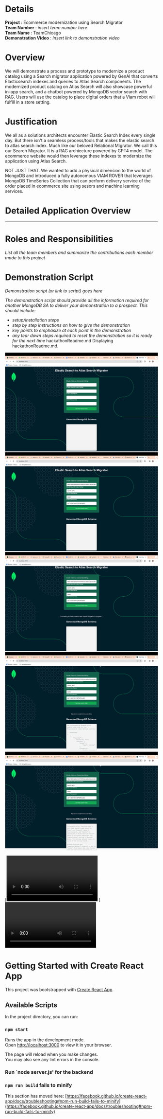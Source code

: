 

# Details

**Project** : Ecommerce modernization using Search Migrator  
**Team Number** : _insert team number here_  
**Team Name** : TeamChicago  
**Demonstration Video** : _Insert link to demonstration video_  

# Overview
We will demonstrate a process and prototype to modernize a product catalog using a Search migrator application powered by GenAI that converts Elasticsearch indexes and queries to Atlas Search components. The modernized product catalog on Atlas Search will also showcase powerful in-app search, and a chatbot powered by MongoDB vector search with RAG. Users will use the catalog to place digital orders that a Viam robot will fulfill in a store setting.



# Justification

We all as a solutions architects encounter Elastic Search Index every single day. But there isn't a seamless process/tools that makes the elastic search to atlas search index. Much like our beloved Relational Migrator. We call this our Search Migrator. It is a RAG archiecture powered by GPT4 model. The ecommerce website would then leverage these indexes to modernize the application using Atlas Search.

NOT JUST THAT. We wanted to add a physical dimension to the world of MongoDB and introduced a fully autonomous VIAM ROVER that leverages MongoDB TimeSeries Collection that can perform delivery service of the order placed in ecommerce site using sesors and machine learning services.

# Detailed Application Overview

-----


# Roles and Responsibilities

_List all the team members and summarize the contributions each member made to this project_

# Demonstration Script

_Demonstration script (or link to script) goes here_

_The demonstration script should provide all the information required for another MongoDB SA to deliver your demonstration to a prospect. This should include:_

* _setup/installation steps_
* _step by step instructions on how to give the demonstration_
* _key points to emphasize at each point in the demonstration_
* _any tear down steps required to reset the demonstration so it is ready for the next time_
hackathonReadme.md
Displaying hackathonReadme.md.

![Alt text](https://github.com/GowthamManivelan/elastic-search-migrator/blob/main/images/img1.png)
![Alt text](https://github.com/GowthamManivelan/elastic-search-migrator/blob/main/images/img2.png)
![Alt text](https://github.com/GowthamManivelan/elastic-search-migrator/blob/main/images/img3.png)
![Alt text](https://github.com/GowthamManivelan/elastic-search-migrator/blob/main/images/img4.png)
![Alt text](https://github.com/GowthamManivelan/elastic-search-migrator/blob/main/images/img5.png)


[![Watch the video](https://github.com/GowthamManivelan/elastic-search-migrator/blob/main/images/video1.mp4)
[![Watch the video](https://github.com/GowthamManivelan/elastic-search-migrator/blob/main/images/video2.mp4)
# Getting Started with Create React App

This project was bootstrapped with [Create React App](https://github.com/facebook/create-react-app).

## Available Scripts

In the project directory, you can run:

### `npm start`

Runs the app in the development mode.\
Open [http://localhost:3000](http://localhost:3000) to view it in your browser.

The page will reload when you make changes.\
You may also see any lint errors in the console.

### Run `node server.js' for the backend

### `npm run build` fails to minify

This section has moved here: [https://facebook.github.io/create-react-app/docs/troubleshooting#npm-run-build-fails-to-minify](https://facebook.github.io/create-react-app/docs/troubleshooting#npm-run-build-fails-to-minify)
